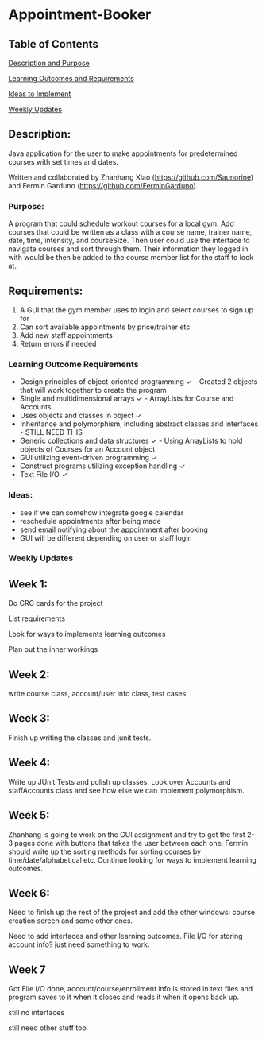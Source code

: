 # Appointment-Booker
## Table of Contents

[Description and Purpose](https://github.com/Saunorine/Appointment-Booker#description)

[Learning Outcomes and Requirements](https://github.com/Saunorine/Appointment-Booker#requirements)

[Ideas to Implement](https://github.com/Saunorine/Appointment-Booker#ideas)

[Weekly Updates](https://github.com/Saunorine/Appointment-Booker#weekly-updates)

## Description:
Java application for the user to make appointments for predetermined courses with set times and dates.

Written and collaborated by Zhanhang Xiao (https://github.com/Saunorine) and Fermin Garduno (https://github.com/FerminGarduno).

### Purpose:
A program that could schedule workout courses for a local gym. Add courses that could be written as a class with a course name, trainer name, date, time, intensity, and courseSize. Then user could use the interface to navigate courses and sort through them. Their information they logged in with would be then be added to the course member list for the staff to look at.

## Requirements:
1. A GUI that the gym member uses to login and select courses to sign up for
2. Can sort available appointments by price/trainer etc
3. Add new staff appointments
4. Return errors if needed

### Learning Outcome Requirements
  * Design principles of object-oriented programming ✓ - Created 2 objects that will work together to create the program
  * Single and multidimensional arrays ✓ - ArrayLists for Course and Accounts
  * Uses objects and classes in object ✓
  * Inheritance and polymorphism, including abstract classes and interfaces - STILL NEED THIS
  * Generic collections and data structures ✓ - Using ArrayLists to hold objects of Courses for an Account object
  * GUI utilizing event-driven programming ✓
  * Construct programs utilizing exception handling ✓
  * Text File I/O ✓

### Ideas:
  * see if we can somehow integrate google calendar
  * reschedule appointments after being made
  * send email notifying about the appointment after booking
  * GUI will be different depending on user or staff login

### Weekly Updates
## Week 1:
Do CRC cards for the project

List requirements

Look for ways to implements learning outcomes

Plan out the inner workings

## Week 2:
write course class, account/user info class, test cases

## Week 3:
Finish up writing the classes and junit tests.

## Week 4: 
Write up JUnit Tests and polish up classes. Look over Accounts and staffAccounts class and see how else we can implement polymorphism. 

## Week 5:
Zhanhang is going to work on the GUI assignment and try to get the first 2-3 pages done with buttons that takes the user between each one. Fermin should write up the sorting methods for sorting courses by time/date/alphabetical etc. Continue looking for ways to implement learning outcomes.

## Week 6:
Need to finish up the rest of the project and add the other windows: course creation screen and some other ones.

Need to add interfaces and other learning outcomes. File I/O for storing account info? just need something to work.

## Week 7
Got File I/O done, account/course/enrollment info is stored in text files and program saves to it when it closes and reads it when it opens back up.

still no interfaces

still need other stuff too
